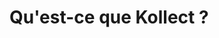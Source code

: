 <!-- TITLE: Accueil -->
<!-- SUBTITLE: Bienvenu dans la documentation de Kollect -->

# Qu'est-ce que Kollect ? 